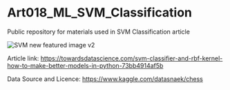 # Art018_ML_SVM_Classification
Public repository for materials used in SVM Classification article

![SVM new featured image v2](https://user-images.githubusercontent.com/24861699/153741147-2a9086ca-44af-4476-86ea-3eccb13c2f40.png)

Article link: https://towardsdatascience.com/svm-classifier-and-rbf-kernel-how-to-make-better-models-in-python-73bb4914af5b

Data Source and Licence: https://www.kaggle.com/datasnaek/chess
